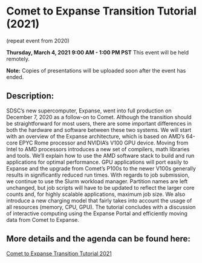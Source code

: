# Comet to Expanse Transition Tutorial (2021)
(repeat event from 2020)

**Thursday, March 4, 2021**
**9:00 AM - 1:00 PM PST**
This event will be held remotely.

**Note:** Copies of presentations will be uploaded soon after the event has ended.

## Description:
SDSC’s new supercomputer, Expanse, went into full production on December 7, 2020 as a follow-on to Comet. Although the transition should be straightforward for most users, there are some important differences in both the hardware and software between these two systems. We will start with an overview of the Expanse architecture, which is based on AMD’s 64-core EPYC Rome processor and NVIDIA’s V100 GPU device. Moving from Intel to AMD processors introduces a new set of compilers, math libraries and tools. We’ll explain how to use the AMD software stack to build and run applications for optimal performance. GPU applications will port easily to Expanse and the upgrade from Comet’s P100s to the newer V100s generally results in significantly reduced run times. With regards to job submission, we continue to use the Slurm workload manager. Partition names are left unchanged, but job scripts will have to be updated to reflect the larger core counts and, for highly scalable applications, maximum job size. We also introduce a new charging model that fairly takes into account the usage of all resources (memory, CPU, GPU). The tutorial concludes with a discussion of interactive computing using the Expanse Portal and efficiently moving data from Comet to Expanse.

## More details and the agenda can be found here:
[Comet to Expanse Transition Tutorial 2021](https://www.sdsc.edu/event_items/202103_Comet_to_Expanse_TransitionTutorial.html)
